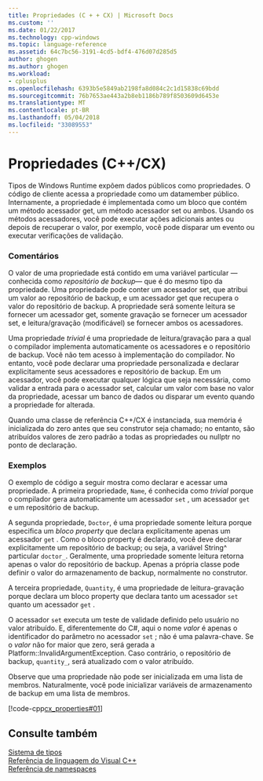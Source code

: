 ```yaml
---
title: Propriedades (C + + CX) | Microsoft Docs
ms.custom: ''
ms.date: 01/22/2017
ms.technology: cpp-windows
ms.topic: language-reference
ms.assetid: 64c7bc56-3191-4cd5-bdf4-476d07d285d5
author: ghogen
ms.author: ghogen
ms.workload:
- cplusplus
ms.openlocfilehash: 6393b5e5849ab2198fa8d084c2c1d15838c69bdd
ms.sourcegitcommit: 76b7653ae443a2b8eb1186b789f8503609d6453e
ms.translationtype: MT
ms.contentlocale: pt-BR
ms.lasthandoff: 05/04/2018
ms.locfileid: "33089553"
---
```

# <a name="properties-ccx"></a>Propriedades (C++/CX)
Tipos de Windows Runtime expõem dados públicos como propriedades. O código de cliente acessa a propriedade como um datamember público. Internamente, a propriedade é implementada como um bloco que contém um método acessador get, um método acessador set ou ambos. Usando os métodos acessadores, você pode executar ações adicionais antes ou depois de recuperar o valor, por exemplo, você pode disparar um evento ou executar verificações de validação.  
  
### <a name="remarks"></a>Comentários  
 O valor de uma propriedade está contido em uma variável particular — conhecida como *repositório de backup*— que é do mesmo tipo da propriedade. Uma propriedade pode conter um acessador set, que atribui um valor ao repositório de backup, e um acessador get que recupera o valor do repositório de backup. A propriedade será somente leitura se fornecer um acessador get, somente gravação se fornecer um acessador set, e leitura/gravação (modificável) se fornecer ambos os acessadores.  
  
 Uma propriedade *trivial* é uma propriedade de leitura/gravação para a qual o compilador implementa automaticamente os acessadores e o repositório de backup. Você não tem acesso à implementação do compilador. No entanto, você pode declarar uma propriedade personalizada e declarar explicitamente seus acessadores e repositório de backup. Em um acessador, você pode executar qualquer lógica que seja necessária, como validar a entrada para o acessador set, calcular um valor com base no valor da propriedade, acessar um banco de dados ou disparar um evento quando a propriedade for alterada.  
  
 Quando uma classe de referência C++/CX é instanciada, sua memória é inicializada do zero antes que seu construtor seja chamado; no entanto, são atribuídos valores de zero padrão a todas as propriedades ou nullptr no ponto de declaração.  
  
### <a name="examples"></a>Exemplos  
 O exemplo de código a seguir mostra como declarar e acessar uma propriedade. A primeira propriedade, `Name`, é conhecida como *trivial* porque o compilador gera automaticamente um acessador `set` , um acessador `get` e um repositório de backup.  
  
 A segunda propriedade, `Doctor`, é uma propriedade somente leitura porque especifica um *bloco property* que declara explicitamente apenas um acessador `get` . Como o bloco property é declarado, você deve declarar explicitamente um repositório de backup; ou seja, a variável String^ particular `doctor_`. Geralmente, uma propriedade somente leitura retorna apenas o valor do repositório de backup. Apenas a própria classe pode definir o valor do armazenamento de backup, normalmente no construtor.  
  
 A terceira propriedade, `Quantity`, é uma propriedade de leitura-gravação porque declara um bloco property que declara tanto um acessador `set` quanto um acessador `get` .  
  
 O acessador `set` executa um teste de validade definido pelo usuário no valor atribuído. E, diferentemente do C#, aqui o nome *valor* é apenas o identificador do parâmetro no acessador `set` ; não é uma palavra-chave. Se o *valor* não for maior que zero, será gerada a Platform::InvalidArgumentException. Caso contrário, o repositório de backup, `quantity_`, será atualizado com o valor atribuído.  
  
 Observe que uma propriedade não pode ser inicializada em uma lista de membros. Naturalmente, você pode inicializar variáveis de armazenamento de backup em uma lista de membros.  
  
 [!code-cpp[cx_properties#01](../cppcx/codesnippet/CPP/cx_properties/class1.h#01)]  
  
## <a name="see-also"></a>Consulte também  
 [Sistema de tipos](../cppcx/type-system-c-cx.md)   
 [Referência de linguagem do Visual C++](../cppcx/visual-c-language-reference-c-cx.md)   
 [Referência de namespaces](../cppcx/namespaces-reference-c-cx.md)